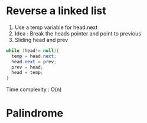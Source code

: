 # Reverse a linked list
1. Use a temp variable for head.next
2. Idea : Break the heads pointer and point to previous
3. Sliding head and prev

```java
while (head!= null){
  temp = head.next;
  head.next = prev;
  prev = head;
  head = temp;
}
```
Time complexity : O(n)
# Palindrome


